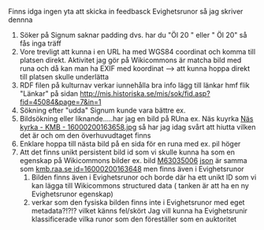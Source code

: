 Finns idga ingen yta att skicka in feedbasck Evighetsrunor så jag skriver dennna

1) Söker på Signum saknar padding dvs. har du "Öl 20 " eller " Öl 20" så fås inga träff
2) Vore trevligt att kunna i en URL ha med WGS84 coordinat och komma till platsen direkt. Aktivitet jag gör på Wikicommons är matcha bild med runa och då kan man ha EXIF med koordinat --> att kunna hoppa direkt till platsen skulle underlätta
3) RDF filen på kulturnav verkar iunnehålla bra info lägg till länkar hmf flik "Länkar" på sidan http://mis.historiska.se/mis/sok/fid.asp?fid=45084&page=7&in=1 
4) Sökning efter "udda" Signum kunde vara bättre ex.
5) Bildsökning eller liknande.....har jag en bild på RUna ex. Näs kuyrka [Näs kyrka - KMB - 16000200163658.jpg](https://commons.wikimedia.org/wiki/File:N%C3%A4s_kyrka_-_KMB_-_16000200163658.jpg) så har jag idag svårt att hiutta vilken det är och om den överhuvudtaget finns
6) Enklare hoppa till nästa bild på en sida för en runa med ex. pil höger
7) Att det finns unikt persistent bild id som vi skulle kunna ha som en egenskap på Wikicommons bilder ex. bild [M63035006](http://commons.wikimedia.org/entity/M63035006) [json](http://commons.wikimedia.org/entity/M63035006.json) är samma som [kmb.raa.se id=16000200163648](https://kmb.raa.se/cocoon/bild/show-image.html?id=16000200163648) men finns även i Evighetsrunor
   1) Bilden finns även i Evighetsrunor och borde där ha ett unikt ID som vi kan lägga till Wikicommons structured data ( tanken är att ha en ny Evighetsrunor egenskap)
     2) verkar som den fysiska bilden finns inte i Evighetsrunor med eget metadata?!?!? vilket känns fel/skört  Jag vill kunna ha Evighetsrunir klassificerade vilka runor som den föreställer som en auktoritet 
